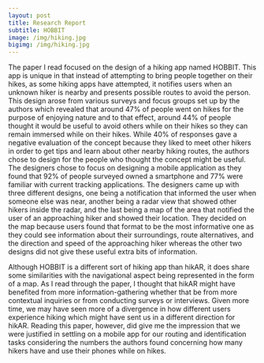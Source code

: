 ```yaml
---
layout: post
title: Research Report
subtitle: HOBBIT
image: /img/hiking.jpg
bigimg: /img/hiking.jpg
---
```

The paper I read focused on the design of a hiking app named HOBBIT. This app is unique in that instead of attempting to bring people together on their hikes, as some hiking apps have attempted, it notifies users when an unknown hiker is nearby and presents possible routes to avoid the person. This design arose from various surveys and focus groups set up by the authors which revealed that around 47% of people went on hikes for the purpose of enjoying nature and to that effect, around 44% of people thought it would be useful to avoid others while on their hikes so they can remain immersed while on their hikes. While 40% of responses gave a negative evaluation of the concept because they liked to meet other hikers in order to get tips and learn about other nearby hiking routes, the authors chose to design for the people who thought the concept might be useful. The designers chose to focus on designing a mobile application as they found that 92% of people surveyed owned a smartphone and 77% were familiar with current tracking applications. The designers came up with three different designs, one being a notification that informed the user when someone else was near, another being a radar view that showed other hikers inside the radar, and the last being a map of the area that notified the user of an approaching hiker and showed their location. They decided on the map because users found that format to be the most informative one as they could see information about their surroundings, route alternatives, and the direction and speed of the approaching hiker whereas the other two designs did not give these useful extra bits of information.

Although HOBBIT is a different sort of hiking app than hikAR, it does share some similarities with the navigational aspect being represented in the form of a map. As I read through the paper, I thought that hikAR might have benefited from more information-gathering whether that be from more contextual inquiries or from conducting surveys or interviews. Given more time, we may have seen more of a divergence in how different users experience hiking which might have sent us in a different direction for hikAR. Reading this paper, however, did give me the impression that we were justified in settling on a mobile app for our routing and identification tasks considering the numbers the authors found concerning how many hikers have and use their phones while on hikes.
